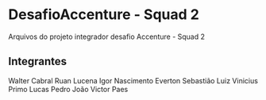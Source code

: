 # DesafioAccenture - Squad 2
Arquivos do projeto integrador desafio Accenture - Squad 2

<h2>Integrantes</h2>
Walter Cabral
Ruan Lucena
Igor Nascimento
Everton Sebastião
Luiz Vinicius Primo
Lucas Pedro
João Victor Paes

